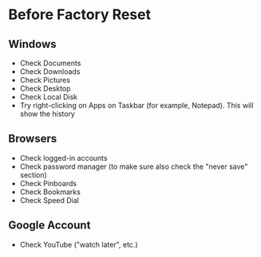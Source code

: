 # Before Factory Reset

## Windows

- Check Documents
- Check Downloads
- Check Pictures
- Check Desktop
- Check Local Disk
- Try right-clicking on Apps on Taskbar (for example, Notepad). This will show the history

## Browsers

- Check logged-in accounts
- Check password manager (to make sure also check the "never save" section)
- Check Pinboards
- Check Bookmarks
- Check Speed Dial

## Google Account

- Check YouTube ("watch later", etc.)
